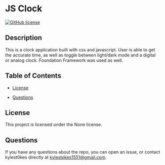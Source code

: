
# JS Clock
[![GitHub license](https://img.shields.io/badge/license-None-important.svg)](https://kylest0kes.github.io/clock/)

## Description

This is a clock application built with css and javascript.  User is able to get the accurate time, as well as toggle between light/dark mode and a digital or analog clock. Foundation Framework was used as well.

## Table of Contents

* [License](#license)

* [Questions](#questions)

## License

This project is licensed under the None license.

## Questions

If you have any questions about the repo, you can open an issue, or contact kylest0kes directly at kylestokes1551@gmail.com.
